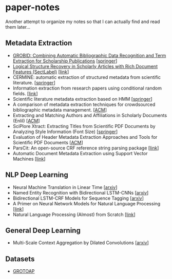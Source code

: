# paper-notes
Another attempt to organize my notes so that I can actually find and read them later...

## Metadata Extraction
* [GROBID: Combining Automatic Bibliographic Data Recognition and Term Extraction for Scholarship Publications](https://github.com/mmcmahon13/paper-notes/blob/master/notes/GROBID.md) [[springer](http://link.springer.com/chapter/10.1007/978-3-642-04346-8_62)]
* [Logical Structure Recovery in Scholarly Articles with Rich Document Features (SectLabel)](https://github.com/mmcmahon13/paper-notes/blob/master/notes/SectLabel.md) [[link](https://www.comp.nus.edu.sg/~kanmy/papers/ijdls-SectLabel.pdf)]
* CERMINE: automatic extraction of structured metadata from scientific literature. [[springer](http://link.springer.com/article/10.1007/s10032-015-0249-8)]
* Information extraction from research papers using conditional random fields. [[link](https://people.cs.umass.edu/~mccallum/papers/hlt2004.pdf)]
* Scientific literature metadata extraction based on HMM [[springer](http://link.springer.com/chapter/10.1007/978-3-642-04265-2_9)]
* A comparison of metadata extraction techniques for crowdsourced bibliographic metadata management. [[ACM](http://dl.acm.org/citation.cfm?doid=2245276.2245462)]
* Extracting and Matching Authors and Affiliations in Scholarly Documents (Enlil) [[ACM](https://www.comp.nus.edu.sg/~kanmy/papers/jcdl2013.pdf)]
* SciPlore Xtract: Extracting Titles from Scientific PDF Documents by Analyzing Style Information (Font Size) [[springer](http://docear.org/papers/SciPlore%20Xtract%20--%20Extracting%20Titles%20from%20Scientific%20PDF%20Documents%20by%20Analyzing%20Style%20Information%20(Font%20Size)-preprint.pdf)]
* Evaluation of Header Metadata Extraction Approaches and Tools for Scientific PDF Documents [[ACM](http://www.sciplore.org/wp-content/papercite-data/pdf/lipinski13.pdf)]
* ParsCit: An open-source CRF reference string parsing package [[link](https://www-old.comp.nus.edu.sg/~kanmy/papers/lrec08b.pdf)]
* Automatic Document Metadata Extraction using Support Vector Machines [[link](https://clgiles.ist.psu.edu/papers/JCDL-2003-automata-metdata.pdf)]

## NLP Deep Learning 
* Neural Machine Translation in Linear Time [[arxiv](https://arxiv.org/pdf/1610.10099.pdf)]
* Named Entity Recognition with Bidirectional LSTM-CNNs [[arxiv](https://arxiv.org/pdf/1511.08308.pdf)]
* Bidirectional LSTM-CRF Models for Sequence Tagging [[arxiv](https://arxiv.org/pdf/1508.01991.pdf)]
* A Primer on Neural Network Models for Natural Language Processing [[link](http://u.cs.biu.ac.il/~yogo/nnlp.pdf)]
* Natural Language Processing (Almost) from Scratch [[link](http://www.jmlr.org/papers/volume12/collobert11a/collobert11a.pdf)]

## General Deep Learning
* Multi-Scale Context Aggregation by Dilated Convolutions [[arxiv](https://arxiv.org/pdf/1511.07122.pdf)]

## Datasets
* [GROTOAP](https://github.com/mmcmahon13/paper-notes/blob/master/notes/GROTOAP.md)
